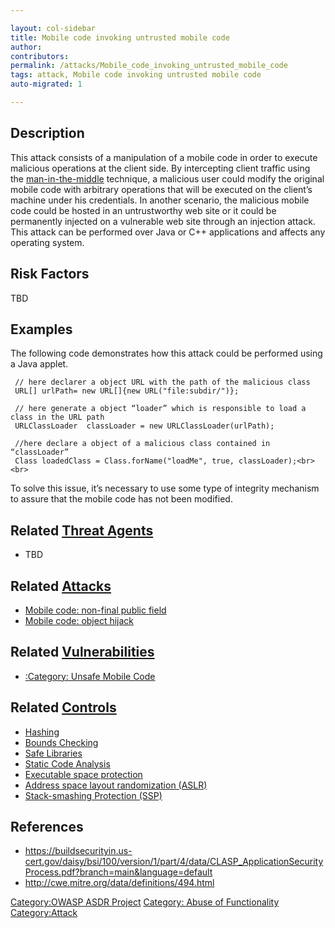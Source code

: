 ```yaml
---

layout: col-sidebar
title: Mobile code invoking untrusted mobile code
author: 
contributors: 
permalink: /attacks/Mobile_code_invoking_untrusted_mobile_code
tags: attack, Mobile code invoking untrusted mobile code
auto-migrated: 1

---
```


## Description

This attack consists of a manipulation of a mobile code in order to
execute malicious operations at the client side. By intercepting client
traffic using the
[man-in-the-middle](Man-in-the-middle_attack "wikilink") technique, a
malicious user could modify the original mobile code with arbitrary
operations that will be executed on the client’s machine under his
credentials. In another scenario, the malicious mobile code could be
hosted in an untrustworthy web site or it could be permanently injected
on a vulnerable web site through an injection attack. This attack can be
performed over Java or C++ applications and affects any operating
system.

## Risk Factors

TBD

## Examples

The following code demonstrates how this attack could be performed using
a Java applet.

```
 // here declarer a object URL with the path of the malicious class
 URL[] urlPath= new URL[]{new URL("file:subdir/")};

 // here generate a object “loader” which is responsible to load a class in the URL path
 URLClassLoader  classLoader = new URLClassLoader(urlPath);

 //here declare a object of a malicious class contained in “classLoader”
 Class loadedClass = Class.forName("loadMe", true, classLoader);<br><br>
```

To solve this issue, it’s necessary to use some type of integrity
mechanism to assure that the mobile code has not been modified.

## Related [Threat Agents](Threat_Agents "wikilink")

  - TBD

## Related [Attacks](Attacks "wikilink")

  - [Mobile code: non-final public
    field](Mobile_code:_non-final_public_field "wikilink")
  - [Mobile code: object hijack](Mobile_code:_object_hijack "wikilink")

## Related [Vulnerabilities](https://owasp.org/www-community/vulnerabilities/)

  - [:Category: Unsafe Mobile
    Code](:Category:_Unsafe_Mobile_Code "wikilink")

## Related [Controls](https://owasp.org/www-community/controls/)

  - [Hashing](Hashing "wikilink")
  - [Bounds Checking](Bounds_Checking "wikilink")
  - [Safe Libraries](Safe_Libraries "wikilink")
  - [Static Code Analysis](Static_Code_Analysis "wikilink")
  - [Executable space
    protection](Executable_space_protection "wikilink")
  - [Address space layout randomization
    (ASLR)](Address_space_layout_randomization_\(ASLR\) "wikilink")
  - [Stack-smashing Protection
    (SSP)](Stack-smashing_Protection_\(SSP\) "wikilink")

## References

  - <https://buildsecurityin.us-cert.gov/daisy/bsi/100/version/1/part/4/data/CLASP_ApplicationSecurityProcess.pdf?branch=main&language=default>
  - <http://cwe.mitre.org/data/definitions/494.html>

[Category:OWASP ASDR Project](Category:OWASP_ASDR_Project "wikilink")
[Category: Abuse of
Functionality](Category:_Abuse_of_Functionality "wikilink")
[Category:Attack](Category:Attack "wikilink")
